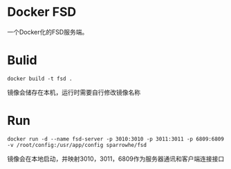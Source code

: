 # Docker FSD
一个Docker化的FSD服务端。

# Bulid

`docker build -t fsd .`

镜像会储存在本机，运行时需要自行修改镜像名称

# Run

`docker run -d --name fsd-server -p 3010:3010 -p 3011:3011 -p 6809:6809 -v /root/config:/usr/app/config sparrowhe/fsd`

镜像会在本地启动，并映射3010，3011，6809作为服务器通讯和客户端连接接口

